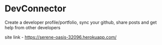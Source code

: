# DevConnector
Create a developer profile/portfolio, sync your github, share posts and get help from other developers

site link - https://serene-oasis-32096.herokuapp.com/
